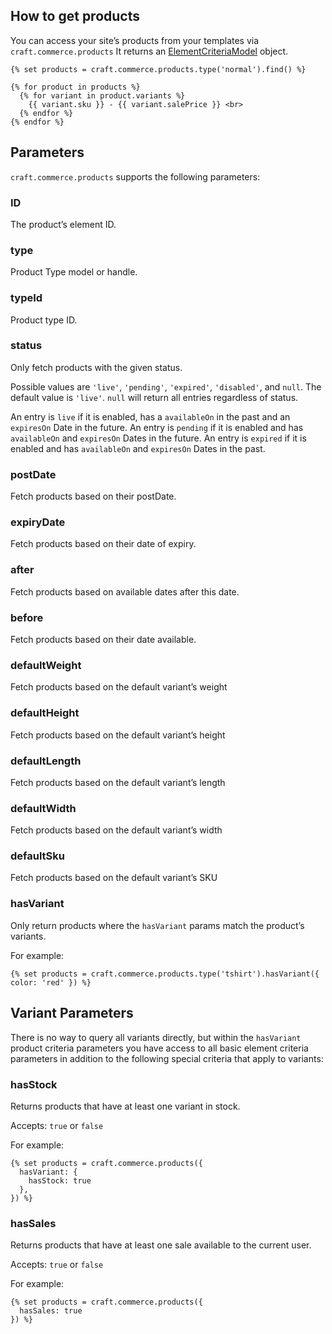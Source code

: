 ## How to get products

You can access your site’s products from your templates via `craft.commerce.products`
It returns an [ElementCriteriaModel](http://buildwithcraft.com/docs/templating/elementcriteriamodel) object.

```twig
{% set products = craft.commerce.products.type('normal').find() %}

{% for product in products %}
  {% for variant in product.variants %}
    {{ variant.sku }} - {{ variant.salePrice }} <br>
  {% endfor %}
{% endfor %}
```

## Parameters

`craft.commerce.products` supports the following parameters:

### ID
The product’s element ID.

### type
Product Type model or handle.

### typeId
Product type ID.

### status
Only fetch products with the given status.

Possible values are `'live'`, `'pending'`, `'expired'`, `'disabled'`, and `null`.
The default value is `'live'`. `null` will return all entries regardless of status.

An entry is `live` if it is enabled, has a `availableOn` in the past and an `expiresOn` Date in the future.
An entry is `pending` if it is enabled and has `availableOn` and `expiresOn` Dates in the future.
An entry is `expired` if it is enabled and has `availableOn` and `expiresOn` Dates in the past.

### postDate
Fetch products based on their postDate.

### expiryDate
Fetch products based on their date of expiry.

### after
Fetch products based on available dates after this date.

### before
Fetch products based on their date available.

### defaultWeight
Fetch products based on the default variant’s weight

### defaultHeight
Fetch products based on the default variant’s height

### defaultLength
Fetch products based on the default variant’s length

### defaultWidth
Fetch products based on the default variant’s width

### defaultSku
Fetch products based on the default variant’s SKU

### hasVariant
Only return products where the `hasVariant` params match the product’s variants.

For example:

```twig
{% set products = craft.commerce.products.type('tshirt').hasVariant({ color: 'red' }) %}
```

## Variant Parameters

There is no way to query all variants directly, but within the `hasVariant` product criteria parameters you have access to all basic element criteria parameters in addition to the following special criteria that apply to variants:

### hasStock
Returns products that have at least one variant in stock.

Accepts: `true` or `false`


For example:

```twig
{% set products = craft.commerce.products({
  hasVariant: {
    hasStock: true
  },
}) %}
```

### hasSales
Returns products that have at least one sale available to the current user.

Accepts: `true` or `false`

For example:

```twig
{% set products = craft.commerce.products({
  hasSales: true
}) %}
```
